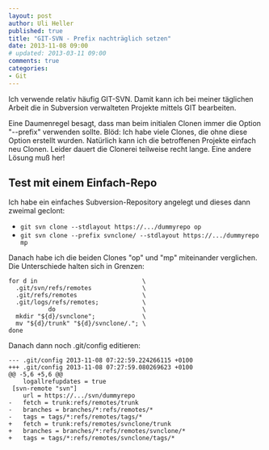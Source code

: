 ```yaml
---
layout: post
author: Uli Heller
published: true
title: "GIT-SVN - Prefix nachträglich setzen"
date: 2013-11-08 09:00
# updated: 2013-03-11 09:00
comments: true
categories: 
- Git
---
```


Ich verwende relativ häufig GIT-SVN. Damit kann ich bei meiner täglichen
Arbeit die in Subversion verwalteten Projekte mittels GIT bearbeiten.

Eine Daumenregel besagt, dass man beim initialen Clonen immer die Option
"--prefix" verwenden sollte. Blöd: Ich habe viele Clones, die ohne diese
Option erstellt wurden. Natürlich kann ich die betroffenen Projekte einfach
neu Clonen. Leider dauert die Clonerei teilweise recht lange. Eine
andere Lösung muß her!

<!-- more -->

Test mit einem Einfach-Repo
---------------------------

Ich habe ein einfaches Subversion-Repository angelegt und dieses dann
zweimal geclont:

* `git svn clone --stdlayout https://.../dummyrepo op`
* `git svn clone --prefix svnclone/ --stdlayout https://.../dummyrepo mp`

Danach habe ich die beiden Clones "op" und "mp" miteinander verglichen.
Die Unterschiede halten sich in Grenzen:

```
for d in                             \
  .git/svn/refs/remotes              \
  .git/refs/remotes                  \
  .git/logs/refs/remotes;            \
           do                        \
  mkdir "${d}/svnclone";             \
  mv "${d}/trunk" "${d}/svnclone/."; \
done
```

Danach dann noch .git/config editieren:

```
--- .git/config	2013-11-08 07:22:59.224266115 +0100
+++ .git/config	2013-11-08 07:27:59.080269623 +0100
@@ -5,6 +5,6 @@
 	logallrefupdates = true
 [svn-remote "svn"]
 	url = https://.../svn/dummyrepo
-	fetch = trunk:refs/remotes/trunk
-	branches = branches/*:refs/remotes/*
-	tags = tags/*:refs/remotes/tags/*
+	fetch = trunk:refs/remotes/svnclone/trunk
+	branches = branches/*:refs/remotes/svnclone/*
+	tags = tags/*:refs/remotes/svnclone/tags/*
```
